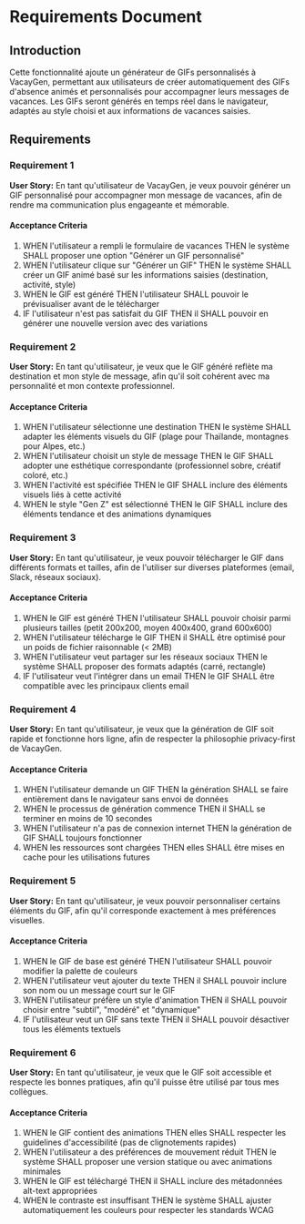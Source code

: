 # Requirements Document

## Introduction

Cette fonctionnalité ajoute un générateur de GIFs personnalisés à VacayGen, permettant aux utilisateurs de créer automatiquement des GIFs d'absence animés et personnalisés pour accompagner leurs messages de vacances. Les GIFs seront générés en temps réel dans le navigateur, adaptés au style choisi et aux informations de vacances saisies.

## Requirements

### Requirement 1

**User Story:** En tant qu'utilisateur de VacayGen, je veux pouvoir générer un GIF personnalisé pour accompagner mon message de vacances, afin de rendre ma communication plus engageante et mémorable.

#### Acceptance Criteria

1. WHEN l'utilisateur a rempli le formulaire de vacances THEN le système SHALL proposer une option "Générer un GIF personnalisé"
2. WHEN l'utilisateur clique sur "Générer un GIF" THEN le système SHALL créer un GIF animé basé sur les informations saisies (destination, activité, style)
3. WHEN le GIF est généré THEN l'utilisateur SHALL pouvoir le prévisualiser avant de le télécharger
4. IF l'utilisateur n'est pas satisfait du GIF THEN il SHALL pouvoir en générer une nouvelle version avec des variations

### Requirement 2

**User Story:** En tant qu'utilisateur, je veux que le GIF généré reflète ma destination et mon style de message, afin qu'il soit cohérent avec ma personnalité et mon contexte professionnel.

#### Acceptance Criteria

1. WHEN l'utilisateur sélectionne une destination THEN le système SHALL adapter les éléments visuels du GIF (plage pour Thaïlande, montagnes pour Alpes, etc.)
2. WHEN l'utilisateur choisit un style de message THEN le GIF SHALL adopter une esthétique correspondante (professionnel sobre, créatif coloré, etc.)
3. WHEN l'activité est spécifiée THEN le GIF SHALL inclure des éléments visuels liés à cette activité
4. WHEN le style "Gen Z" est sélectionné THEN le GIF SHALL inclure des éléments tendance et des animations dynamiques

### Requirement 3

**User Story:** En tant qu'utilisateur, je veux pouvoir télécharger le GIF dans différents formats et tailles, afin de l'utiliser sur diverses plateformes (email, Slack, réseaux sociaux).

#### Acceptance Criteria

1. WHEN le GIF est généré THEN l'utilisateur SHALL pouvoir choisir parmi plusieurs tailles (petit 200x200, moyen 400x400, grand 600x600)
2. WHEN l'utilisateur télécharge le GIF THEN il SHALL être optimisé pour un poids de fichier raisonnable (< 2MB)
3. WHEN l'utilisateur veut partager sur les réseaux sociaux THEN le système SHALL proposer des formats adaptés (carré, rectangle)
4. IF l'utilisateur veut l'intégrer dans un email THEN le GIF SHALL être compatible avec les principaux clients email

### Requirement 4

**User Story:** En tant qu'utilisateur, je veux que la génération de GIF soit rapide et fonctionne hors ligne, afin de respecter la philosophie privacy-first de VacayGen.

#### Acceptance Criteria

1. WHEN l'utilisateur demande un GIF THEN la génération SHALL se faire entièrement dans le navigateur sans envoi de données
2. WHEN le processus de génération commence THEN il SHALL se terminer en moins de 10 secondes
3. WHEN l'utilisateur n'a pas de connexion internet THEN la génération de GIF SHALL toujours fonctionner
4. WHEN les ressources sont chargées THEN elles SHALL être mises en cache pour les utilisations futures

### Requirement 5

**User Story:** En tant qu'utilisateur, je veux pouvoir personnaliser certains éléments du GIF, afin qu'il corresponde exactement à mes préférences visuelles.

#### Acceptance Criteria

1. WHEN le GIF de base est généré THEN l'utilisateur SHALL pouvoir modifier la palette de couleurs
2. WHEN l'utilisateur veut ajouter du texte THEN il SHALL pouvoir inclure son nom ou un message court sur le GIF
3. WHEN l'utilisateur préfère un style d'animation THEN il SHALL pouvoir choisir entre "subtil", "modéré" et "dynamique"
4. IF l'utilisateur veut un GIF sans texte THEN il SHALL pouvoir désactiver tous les éléments textuels

### Requirement 6

**User Story:** En tant qu'utilisateur, je veux que le GIF soit accessible et respecte les bonnes pratiques, afin qu'il puisse être utilisé par tous mes collègues.

#### Acceptance Criteria

1. WHEN le GIF contient des animations THEN elles SHALL respecter les guidelines d'accessibilité (pas de clignotements rapides)
2. WHEN l'utilisateur a des préférences de mouvement réduit THEN le système SHALL proposer une version statique ou avec animations minimales
3. WHEN le GIF est téléchargé THEN il SHALL inclure des métadonnées alt-text appropriées
4. WHEN le contraste est insuffisant THEN le système SHALL ajuster automatiquement les couleurs pour respecter les standards WCAG